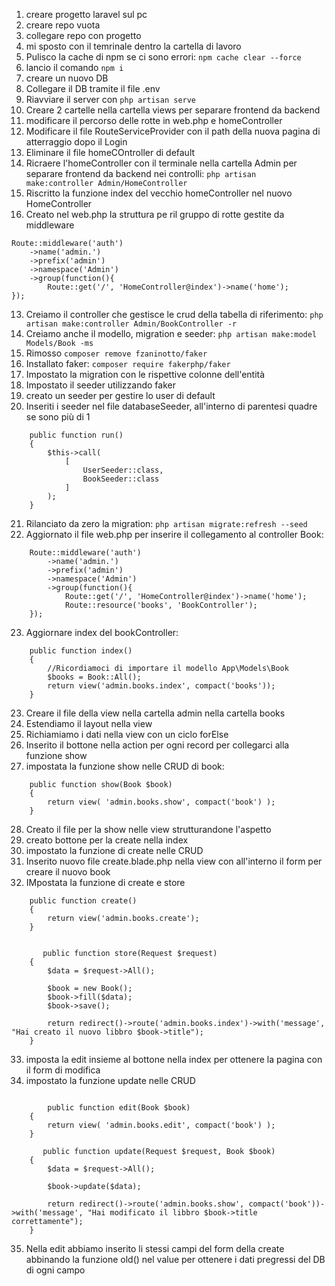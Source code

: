 1. creare progetto laravel sul pc
2. creare repo vuota
3. collegare repo con progetto
4. mi sposto con il temrinale dentro la cartella di lavoro
5. Pulisco la cache di npm se ci sono errori: ```npm cache clear --force```
6. lancio il comando ```npm i```
7. creare un nuovo DB
8. Collegare il DB tramite il file .env
9. Riavviare il server con ```php artisan serve```
10. Creare 2 cartelle nella cartella views per separare frontend da backend
11. modificare il percorso delle rotte in web.php e homeController
12. Modificare il file RouteServiceProvider con il path della nuova pagina di atterraggio dopo il Login
13. Eliminare il file homeCOntroller di default
14. Ricraere l'homeController con il terminale nella cartella Admin per separare frontend da backend nei controlli:
```php artisan make:controller Admin/HomeController```
11. Riscritto la funzione index del vecchio homeController nel nuovo HomeController
12. Creato nel web.php la struttura pe ril gruppo di rotte gestite da middleware
```
Route::middleware('auth')
    ->name('admin.')
    ->prefix('admin')
    ->namespace('Admin')
    ->group(function(){
        Route::get('/', 'HomeController@index')->name('home');
});
```
13. Creiamo il controller che gestisce le crud della tabella di riferimento: ```php artisan make:controller Admin/BookController -r```
14. Creiamo anche il modello, migration e seeder: ```php artisan make:model Models/Book -ms```
15. Rimosso ```composer remove fzaninotto/faker```
16. Installato faker: ```composer require fakerphp/faker```
17. Impostato la migration con le rispettive colonne dell'entità
18. Impostato il seeder utilizzando faker
19. creato un seeder per gestire lo user di default
20. Inseriti i seeder nel file databaseSeeder, all'interno di parentesi quadre se sono più di 1
```
    public function run()
    {
        $this->call(
            [
                UserSeeder::class,
                BookSeeder::class
            ]
        );
    }
```
21. Rilanciato da zero la migration: ```php artisan migrate:refresh --seed```
22. Aggiornato il file web.php per inserire il collegamento al controller Book:
```
    Route::middleware('auth')
        ->name('admin.')
        ->prefix('admin')
        ->namespace('Admin')
        ->group(function(){
            Route::get('/', 'HomeController@index')->name('home');
            Route::resource('books', 'BookController');
    });
```
23. Aggiornare index del bookController:
```
    public function index()
    {
        //Ricordiamoci di importare il modello App\Models\Book
        $books = Book::All();
        return view('admin.books.index', compact('books'));
    }
```
23. Creare il file della view nella cartella admin nella cartella books
24. Estendiamo il layout nella view
25. Richiamiamo i dati nella view con un ciclo forElse
26. Inserito il bottone nella action per ogni record per collegarci alla funzione show
27. impostata la funzione show nelle CRUD di book:
```
    public function show(Book $book)
    {
        return view( 'admin.books.show', compact('book') );
    }
```
28. Creato il file per la show nelle view strutturandone l'aspetto
29. creato bottone per la create nella index
30. impostato la funzione di create nelle CRUD
31. Inserito nuovo file create.blade.php nella view con all'interno il form per creare il nuovo book
32. IMpostata la funzione di create e store
```
    public function create()
    {
        return view('admin.books.create');
    }


       public function store(Request $request)
    {
        $data = $request->All();

        $book = new Book();
        $book->fill($data);
        $book->save();

        return redirect()->route('admin.books.index')->with('message', "Hai creato il nuovo libbro $book->title");
    }
```
33. imposta la edit insieme al bottone nella index per ottenere la pagina con il form di modifica
34. impostato la funzione update nelle CRUD
```

        public function edit(Book $book)
    {
        return view( 'admin.books.edit', compact('book') );
    }

       public function update(Request $request, Book $book)
    {
        $data = $request->All();

        $book->update($data);

        return redirect()->route('admin.books.show', compact('book'))->with('message', "Hai modificato il libbro $book->title correttamente");
    }
```
35. Nella edit abbiamo inserito li stessi campi del form della create abbinando la funzione old() nel value per ottenere i dati pregressi del DB di ogni campo
